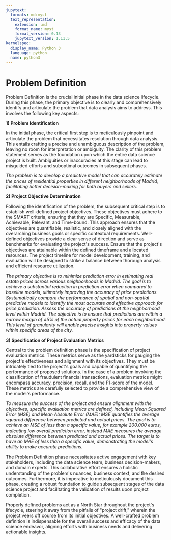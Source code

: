 ```yaml
---
jupytext:
  formats: md:myst
  text_representation:
    extension: .md
    format_name: myst
    format_version: 0.13
    jupytext_version: 1.11.5
kernelspec:
  display_name: Python 3
  language: python
  name: python3
---
```


# Problem Definition

Problem Definition is the crucial initial phase in the data science lifecycle. During this phase, the primary objective is to clearly and comprehensively identify and articulate the problem that data analysis aims to address. This involves the following key aspects:

**1) Problem Identification**

In the initial phase, the critical first step is to meticulously pinpoint and articulate the problem that necessitates resolution through data analysis. This entails crafting a precise and unambiguous description of the problem, leaving no room for interpretation or ambiguity. The clarity of this problem statement serves as the foundation upon which the entire data science project is built. Ambiguities or inaccuracies at this stage can lead to misguided efforts and suboptimal outcomes in subsequent phases.

*The problem is to develop a predictive model that can accurately estimate the prices of residential properties in different neighborhoods of Madrid, facilitating better decision-making for both buyers and sellers.*


**2) Project Objective Determination**

Following the identification of the problem, the subsequent critical step is to establish well-defined project objectives. These objectives must adhere to the SMART criteria, ensuring that they are Specific, Measurable, Achievable, Relevant, and Time-bound. This approach ensures that the objectives are quantifiable, realistic, and closely aligned with the overarching business goals or specific contextual requirements. Well-defined objectives provide a clear sense of direction and serve as benchmarks for evaluating the project's success. Ensure that the project's objectives are attainable within the defined timeframe and allocated resources. The project timeline for model development, training, and evaluation will be designed to strike a balance between thorough analysis and efficient resource utilization.

*The primary objective is to minimize prediction error in estimating real estate prices across various neighborhoods in Madrid. The goal is to achieve a substantial reduction in prediction error when compared to baseline models, ultimately improving the accuracy of price predictions. Systematically compare the performance of spatial and non-spatial predictive models to identify the most accurate and effective approach for price prediction. Assess the accuracy of predictions at the neighborhood level within Madrid. The objective is to ensure that predictions are within a narrow margin of ±5% of the actual property prices for each neighborhood. This level of granularity will enable precise insights into property values within specific areas of the city.*

**3) Specification of Project Evaluation Metrics**

Central to the problem definition phase is the specification of project evaluation metrics. These metrics serve as the yardsticks for gauging the project's effectiveness and alignment with its objectives. They must be intricately tied to the project's goals and capable of quantifying the performance of proposed solutions. In the case of a problem involving the classification of fraudulent financial transactions, evaluation metrics might encompass accuracy, precision, recall, and the F1-score of the model. These metrics are carefully selected to provide a comprehensive view of the model's performance.

*To measure the success of the project and ensure alignment with the objectives, specific evaluation metrics are defined, including Mean Squared Error (MSE) and Mean Absolute Error (MAE): MSE quantifies the average squared difference between predicted and actual prices. The goal is to achieve an MSE of less than a specific value, for example 200.000 euros, indicating low overall prediction error, instead MAE measures the average absolute difference between predicted and actual prices. The target is to have an MAE of less than a specific value, demonstrating the model's ability to make accurate predictions.*

The Problem Definition phase necessitates active engagement with key stakeholders, including the data science team, business decision-makers, and domain experts. This collaborative effort ensures a holistic understanding of the problem's nuances, business context, and the desired outcomes. Furthermore, it is imperative to meticulously document this phase, creating a robust foundation to guide subsequent stages of the data science project and facilitating the validation of results upon project completion.

Properly defined problems act as a North Star throughout the project's lifecycle, steering it away from the pitfalls of "project drift," wherein the project veers off course from its initial objectives. A well-crafted problem definition is indispensable for the overall success and efficacy of the data science endeavor, aligning efforts with business needs and delivering actionable insights.